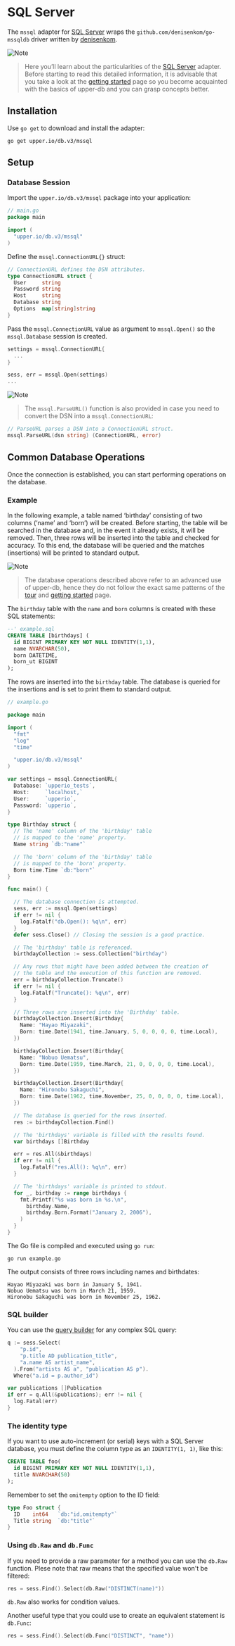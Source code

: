 # SQL Server

The `mssql` adapter for [SQL Server][2] wraps the `github.com/denisenkom/go-mssqldb`
driver written by [denisenkom][1].

![Note](https://github.com/LizGoro90/db-tour/tree/master/static/img)
> Here you’ll learn about the particularities of the [SQL Server][2] adapter. Before starting to read this detailed information, it is advisable that you take a look at the [getting started](https://upper.io/db.v3/getting-started) page so you become acquainted with the basics of upper-db and you can grasp concepts better.

## Installation

Use `go get` to download and install the adapter:

```
go get upper.io/db.v3/mssql
```

## Setup
### Database Session

Import the `upper.io/db.v3/mssql` package into your application:

```go
// main.go
package main

import (
  "upper.io/db.v3/mssql"
)
```

Define the `mssql.ConnectionURL{}` struct:

```go
// ConnectionURL defines the DSN attributes.
type ConnectionURL struct {
  User     string
  Password string
  Host     string
  Database string
  Options  map[string]string
}
```

Pass the `mssql.ConnectionURL` value as argument to `mssql.Open()` so the `mssql.Database` session is created.

```go
settings = mssql.ConnectionURL{
  ...
}

sess, err = mssql.Open(settings)
...
```

![Note](https://github.com/LizGoro90/db-tour/tree/master/static/img)
> The `mssql.ParseURL()` function is also provided in case you need to convert the DSN into a `mssql.ConnectionURL`:

```go
// ParseURL parses a DSN into a ConnectionURL struct.
mssql.ParseURL(dsn string) (ConnectionURL, error)
```

## Common Database Operations

Once the connection is established, you can start performing operations on the database.

### Example

In the following example, a table named ‘birthday’ consisting of two columns (‘name’ and ‘born’) will be created. Before starting, the table will be searched in the database and, in the event it already exists, it will be removed. Then, three rows will be inserted into the table and checked for accuracy. To this end, the database will be queried and the matches (insertions) will be printed to standard output.

![Note](https://github.com/LizGoro90/db-tour/tree/master/static/img)
> The database operations described above refer to an advanced use of upper-db, hence
they do not follow the exact same patterns of the [tour](https://tour.upper.io/welcome/01) and [getting started](https://upper.io/db.v3/getting-started) page.

The `birthday` table with the `name` and `born` columns is created with these SQL statements:

```sql
--' example.sql
CREATE TABLE [birthdays] (
  id BIGINT PRIMARY KEY NOT NULL IDENTITY(1,1),
  name NVARCHAR(50),
  born DATETIME,
  born_ut BIGINT
);
```

The rows are inserted into the `birthday` table. The database is queried for the insertions and is set to print them to standard output. 

```go
// example.go

package main

import (
  "fmt"
  "log"
  "time"

  "upper.io/db.v3/mssql"
)

var settings = mssql.ConnectionURL{
  Database: `upperio_tests`,
  Host:     `localhost,`
  User:     `upperio`,
  Password: `upperio`,
}

type Birthday struct {
  // The 'name' column of the 'birthday' table
  // is mapped to the 'name' property.
  Name string `db:"name"`

  // The 'born' column of the 'birthday' table
  // is mapped to the 'born' property.
  Born time.Time `db:"born"`
}

func main() {

  // The database connection is attempted.
  sess, err := mssql.Open(settings)
  if err != nil {
    log.Fatalf("db.Open(): %q\n", err)
  }
  defer sess.Close() // Closing the session is a good practice.

  // The 'birthday' table is referenced.
  birthdayCollection := sess.Collection("birthday")

  // Any rows that might have been added between the creation of
  // the table and the execution of this function are removed. 
  err = birthdayCollection.Truncate()
  if err != nil {
    log.Fatalf("Truncate(): %q\n", err)
  }

  // Three rows are inserted into the 'Birthday' table.
  birthdayCollection.Insert(Birthday{
    Name: "Hayao Miyazaki",
    Born: time.Date(1941, time.January, 5, 0, 0, 0, 0, time.Local),
  })

  birthdayCollection.Insert(Birthday{
    Name: "Nobuo Uematsu",
    Born: time.Date(1959, time.March, 21, 0, 0, 0, 0, time.Local),
  })

  birthdayCollection.Insert(Birthday{
    Name: "Hironobu Sakaguchi",
    Born: time.Date(1962, time.November, 25, 0, 0, 0, 0, time.Local),
  })

  // The database is queried for the rows inserted.
  res := birthdayCollection.Find()

  // The 'birthdays' variable is filled with the results found.
  var birthdays []Birthday

  err = res.All(&birthdays)
  if err != nil {
    log.Fatalf("res.All(): %q\n", err)
  }

  // The 'birthdays' variable is printed to stdout.
  for _, birthday := range birthdays {
    fmt.Printf("%s was born in %s.\n",
      birthday.Name,
      birthday.Born.Format("January 2, 2006"),
    )
  }
}
```

The Go file is compiled and executed using `go run`:

```
go run example.go
```

The output consists of three rows including names and birthdates:

```
Hayao Miyazaki was born in January 5, 1941.
Nobuo Uematsu was born in March 21, 1959.
Hironobu Sakaguchi was born in November 25, 1962.
```

### SQL builder

You can use the [query builder](/db.v3/lib/sqlbuilder) for any complex SQL query:

```go
q := sess.Select(
    "p.id",
    "p.title AD publication_title",
    "a.name AS artist_name",
  ).From("artists AS a", "publication AS p").
  Where("a.id = p.author_id")

var publications []Publication
if err = q.All(&publications); err != nil {
  log.Fatal(err)
}
```

### The identity type

If you want to use auto-increment (or serial) keys with a SQL Server database,
you must define the column type as an `IDENTITY(1, 1)`, like this:

```sql
CREATE TABLE foo(
  id BIGINT PRIMARY KEY NOT NULL IDENTITY(1,1),
  title NVARCHAR(50)
);
```

Remember to set the `omitempty` option to the ID field:

```go
type Foo struct {
  ID    int64   `db:"id,omitempty"`
  Title string  `db:"title"`
}
```

### Using `db.Raw` and `db.Func`

If you need to provide a raw parameter for a method you can use the `db.Raw`
function. Plese note that raw means that the specified value won't be filtered:

```go
res = sess.Find().Select(db.Raw("DISTINCT(name)"))
```

`db.Raw` also works for condition values.

Another useful type that you could use to create an equivalent statement is
`db.Func`:

```go
res = sess.Find().Select(db.Func("DISTINCT", "name"))
```

[1]: https://github.com/denisenkom
[2]: https://www.microsoft.com/en-us/sql-server/sql-server-2016
[3]: /db.v3/getting-started
[4]: /db.v3/examples
